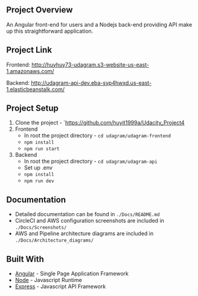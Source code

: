 ## Project Overview
An Angular front-end for users and a Nodejs back-end providing API make up this straightforward application.

## Project Link
Frontend: http://huyhuy73-udagram.s3-website-us-east-1.amazonaws.com/

Backend: http://udagram-api-dev.eba-syp4hwxd.us-east-1.elasticbeanstalk.com/

## Project Setup
1. Clone the project - `https://github.com/huyit1999a/Udacity_Project4
2. Frontend
   - In root the project directory - `cd udagram/udagram-frontend`
   - `npm install`
   - `npm run start`
3. Backend
   - In root the project directory - `cd udagram/udagram-api`
   - Set up .env
   - `npm install`
   - `npm run dev`

## Documentation

- Detailed documentation can be found in `./Docs/README.md`
- CircleCI and AWS configuration screenshots are included in `./Docs/Screenshots/`
- AWS and Pipeline architecture diagrams are included in `./Docs/Architecture_diagrams/`

## Built With

- [Angular](https://angular.io/) - Single Page Application Framework
- [Node](https://nodejs.org) - Javascript Runtime
- [Express](https://expressjs.com/) - Javascript API Framework
